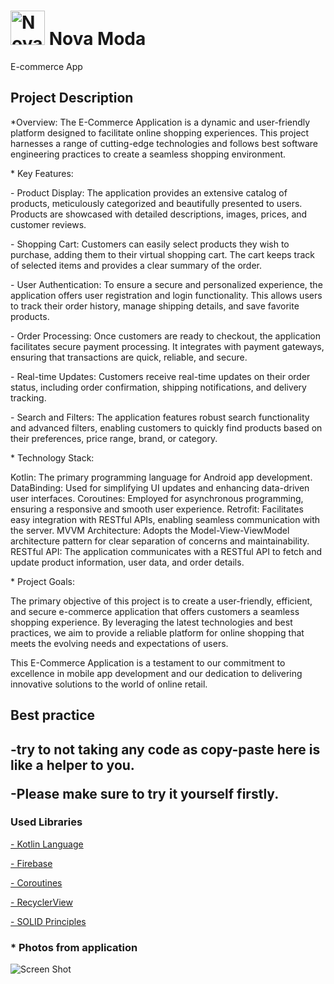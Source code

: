 <html>
  <head> 
    <body>

     
<h1> <img src="https://www.linkpicture.com/q/novamoda_logo.png" alt ="Nova Moda" width=55 hight=50> Nova Moda  </h1>
 <p>E-commerce App</p>
 <h2> Project Description </h2>
  <p>*Overview:
  The E-Commerce Application is a dynamic and user-friendly platform designed to facilitate online shopping experiences.
    This project harnesses a range of cutting-edge technologies and follows best software engineering practices to create a seamless shopping environment.</p>

<p>* Key Features:

<p> - Product Display: The application provides an extensive catalog of products, meticulously categorized and beautifully presented to users. 
Products are showcased with detailed descriptions, images, prices, and customer reviews.</p>

<p> - Shopping Cart: Customers can easily select products they wish to purchase, 
adding them to their virtual shopping cart. The cart keeps track of selected items and provides a clear summary of the order.</p>

<p>- User Authentication: To ensure a secure and personalized experience, the application offers user registration and login functionality. 
  This allows users to track their order history, manage shipping details, and save favorite products.</p>

<p>- Order Processing: Once customers are ready to checkout, the application facilitates secure payment processing.
  It integrates with payment gateways, ensuring that transactions are quick, reliable, and secure.</p>

<p> - Real-time Updates: Customers receive real-time updates on their order status, including order confirmation, shipping notifications, and delivery tracking.</p>

<p>- Search and Filters: The application features robust search functionality and advanced filters, enabling customers to quickly find products based on their preferences, price range, brand, or category.</p>

<p>* Technology Stack:

Kotlin: The primary programming language for Android app development.
DataBinding: Used for simplifying UI updates and enhancing data-driven user interfaces.
Coroutines: Employed for asynchronous programming, ensuring a responsive and smooth user experience.
Retrofit: Facilitates easy integration with RESTful APIs, enabling seamless communication with the server.
MVVM Architecture: Adopts the Model-View-ViewModel architecture pattern for clear separation of concerns and maintainability.
RESTful API: The application communicates with a RESTful API to fetch and update product information, user data, and order details.</p>
<p> * Project Goals:

The primary objective of this project is to create a user-friendly, efficient, and secure e-commerce application that offers customers a seamless shopping experience. By leveraging the latest technologies and best practices, we aim to provide a reliable platform for online shopping that meets the evolving needs and expectations of users.

This E-Commerce Application is a testament to our commitment to excellence in mobile app development and our dedication to delivering innovative solutions to the world of online retail.</p>

 <h2>Best practice<h2/>
       <p> -try to not taking any code as copy-paste here is like a helper to you.</p> 
       <p> -Please make sure to try it yourself firstly.</p>
       <h3>Used Libraries</h3>
       <p><a href ="https://kotlinlang.org/">- Kotlin Language</a></p>
        <a href="https://square.github.io/retrofit](https://firebase.google.com"> - Firebase</a></p>
       <p><a href= "https://developer.android.com/topic/architecture?gclsrc=ds](https://developer.android.com/kotlin/coroutines">- Coroutines</a></p>
      <p><a href="https://developer.android.com/jetpack/androidx/releases/recyclerview">- RecyclerView</a></p>
        <p><a href="https://www.themoviedb.org/](https://en.wikipedia.org/wiki/SOLID">- SOLID Principles</a></p>
<h3>* Photos from application </h3>
  <img src="https://www.linkpicture.com/q/novamoda_logo.png" alt="Screen Shot">





    
<head/>
  <html/>
 </body>
